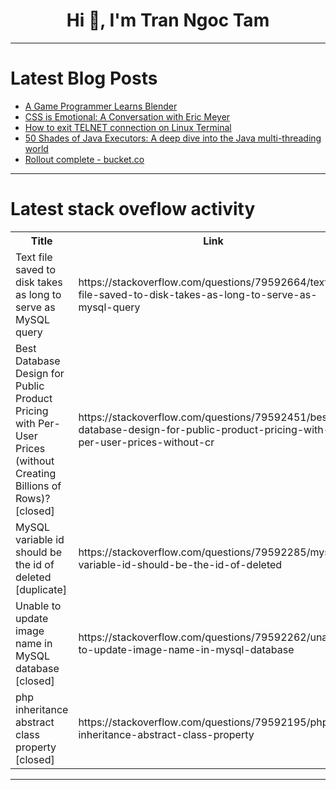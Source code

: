 <h1 align="center">Hi 👋, I'm Tran Ngoc Tam</h1>

---

# Latest Blog Posts 
<!-- BLOG-POST-LIST:START -->
- [A Game Programmer Learns Blender](https://dev.to/justinhhorner/a-game-programmer-learns-blender-2m7f)
- [CSS is Emotional: A Conversation with Eric Meyer](https://dev.to/eioluseyi/css-is-emotional-a-conversation-with-eric-meyer-507o)
- [How to exit TELNET connection on Linux Terminal](https://dev.to/eliasanjr/how-to-exit-telnet-connection-on-linux-terminal-4ll)
- [50 Shades of Java Executors: A deep dive into the Java multi-threading world](https://dev.to/nicolasduminil/50-shades-of-java-executors-a-deep-dive-into-the-java-multi-threading-world-48j7)
- [Rollout complete - bucket.co](https://dev.to/fmerian/rollout-complete-bucketco-10ah)
<!-- BLOG-POST-LIST:END -->

---

# Latest stack oveflow activity
<table>
  <tr><th>Title</th><th>Link</th></tr>
  <!-- STACKOVERFLOW:START --><tr><td>Text file saved to disk takes as long to serve as MySQL query</td><td>https://stackoverflow.com/questions/79592664/text-file-saved-to-disk-takes-as-long-to-serve-as-mysql-query</td></tr><tr><td>Best Database Design for Public Product Pricing with Per-User Prices &lpar;without Creating Billions of Rows&rpar;? [closed]</td><td>https://stackoverflow.com/questions/79592451/best-database-design-for-public-product-pricing-with-per-user-prices-without-cr</td></tr><tr><td>MySQL variable id should be the id of deleted [duplicate]</td><td>https://stackoverflow.com/questions/79592285/mysql-variable-id-should-be-the-id-of-deleted</td></tr><tr><td>Unable to update image name in MySQL database [closed]</td><td>https://stackoverflow.com/questions/79592262/unable-to-update-image-name-in-mysql-database</td></tr><tr><td>php inheritance abstract class property [closed]</td><td>https://stackoverflow.com/questions/79592195/php-inheritance-abstract-class-property</td></tr><!-- STACKOVERFLOW:END -->
</table>

---


